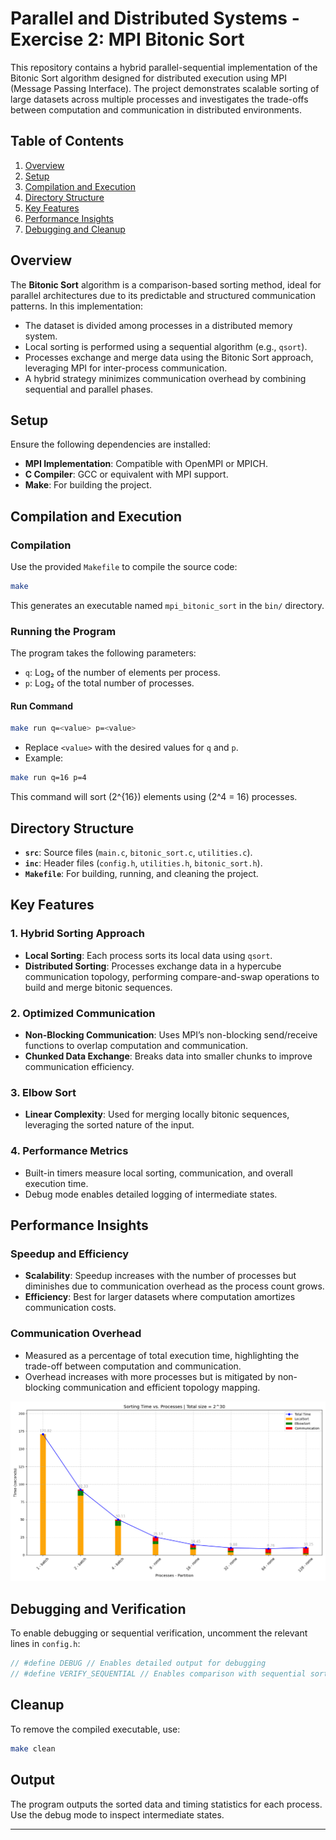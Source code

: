# Parallel and Distributed Systems - Exercise 2: MPI Bitonic Sort

This repository contains a hybrid parallel-sequential implementation of the Bitonic Sort algorithm designed for distributed execution using MPI (Message Passing Interface). The project demonstrates scalable sorting of large datasets across multiple processes and investigates the trade-offs between computation and communication in distributed environments.

## Table of Contents
1. [Overview](#overview)
2. [Setup](#setup)
3. [Compilation and Execution](#compilation-and-execution)
4. [Directory Structure](#directory-structure)
5. [Key Features](#key-features)
6. [Performance Insights](#performance-insights)
7. [Debugging and Cleanup](#debugging-and-cleanup)

## Overview

The **Bitonic Sort** algorithm is a comparison-based sorting method, ideal for parallel architectures due to its predictable and structured communication patterns. In this implementation:

- The dataset is divided among processes in a distributed memory system.
- Local sorting is performed using a sequential algorithm (e.g., `qsort`).
- Processes exchange and merge data using the Bitonic Sort approach, leveraging MPI for inter-process communication.
- A hybrid strategy minimizes communication overhead by combining sequential and parallel phases.

## Setup

Ensure the following dependencies are installed:

- **MPI Implementation**: Compatible with OpenMPI or MPICH.
- **C Compiler**: GCC or equivalent with MPI support.
- **Make**: For building the project.

## Compilation and Execution

### Compilation

Use the provided `Makefile` to compile the source code:

```bash
make
```

This generates an executable named `mpi_bitonic_sort` in the `bin/` directory.

### Running the Program

The program takes the following parameters:

- `q`: Log₂ of the number of elements per process.
- `p`: Log₂ of the total number of processes.

#### Run Command

```bash
make run q=<value> p=<value>
```

- Replace `<value>` with the desired values for `q` and `p`.
- Example:

```bash
make run q=16 p=4
```

This command will sort \(2^{16}\) elements using \(2^4 = 16\) processes.

## Directory Structure

- **`src`**: Source files (`main.c`, `bitonic_sort.c`, `utilities.c`).
- **`inc`**: Header files (`config.h`, `utilities.h`, `bitonic_sort.h`).
- **`Makefile`**: For building, running, and cleaning the project.

## Key Features

### 1. Hybrid Sorting Approach
- **Local Sorting**: Each process sorts its local data using `qsort`.
- **Distributed Sorting**: Processes exchange data in a hypercube communication topology, performing compare-and-swap operations to build and merge bitonic sequences.

### 2. Optimized Communication
- **Non-Blocking Communication**: Uses MPI’s non-blocking send/receive functions to overlap computation and communication.
- **Chunked Data Exchange**: Breaks data into smaller chunks to improve communication efficiency.

### 3. Elbow Sort
- **Linear Complexity**: Used for merging locally bitonic sequences, leveraging the sorted nature of the input.

### 4. Performance Metrics
- Built-in timers measure local sorting, communication, and overall execution time.
- Debug mode enables detailed logging of intermediate states.

## Performance Insights

### Speedup and Efficiency
- **Scalability**: Speedup increases with the number of processes but diminishes due to communication overhead as the process count grows.
- **Efficiency**: Best for larger datasets where computation amortizes communication costs.

### Communication Overhead
- Measured as a percentage of total execution time, highlighting the trade-off between computation and communication.
- Overhead increases with more processes but is mitigated by non-blocking communication and efficient topology mapping.

![Sorting Time vs. Processes](./plot/breakdown_results.png)

## Debugging and Verification

To enable debugging or sequential verification, uncomment the relevant lines in `config.h`:

```c
// #define DEBUG // Enables detailed output for debugging
// #define VERIFY_SEQUENTIAL // Enables comparison with sequential sorting
```

## Cleanup

To remove the compiled executable, use:

```bash
make clean
```

## Output

The program outputs the sorted data and timing statistics for each process. Use the debug mode to inspect intermediate states.

---
